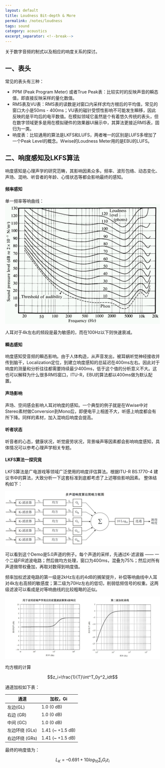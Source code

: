 ```yaml
---
layout: default
title: Loudness Bit-depth & More
permalink: /notes/loudness
tags: sound
category: acoustics
excerpt_separator: <!--break-->
---
```


关于数字音频的制式以及相应的响度关系的探讨。
<!--break-->

## 一、表头

常见的表头有三种：

* PPM (Peak Program Meter) 或者True Peak表：比较实时的反映声音的瞬态值，即直接反映采样的量化数值。
* RMS表及VU表：RMS表的读数是对窗口内采样求均方根后的平均值，常见的窗口大小是50ms - 400ms；VU表的磁针受惯性影响不可能发生瞬移，因此反映的是平均后的电平数值。在模拟领域它虽然是个有着悠久传统的表头，但在数字领域更多是用在模拟硬件的效果器UI展示中，其算法更接近RMS表，固归为一类。
* 响度表：比较通用的算法是LKFS和LUFS，两者唯一的区别是LUFS多增加了一个Peak Level的概念。Wwise的Loudness Meter用的是EBU的LUFS。

## 二、响度感知及LKFS算法

响度感知是心理声学的研究范畴，其影响因素众多。频率、波形包络、动态变化、声场、混响、听音者的年龄、心情状态等都会影响最终的感知。

#### 频率感知

单一频率等响曲线：
![equal loudness curves](\assets\images\fletcher_munson.jpg)  

人耳对于4k左右的频段是最为敏感的，而在100Hz以下则快速衰减。

#### 瞬态感知

响度感知受音频的瞬态影响。由于人体构造，从声音发出，被耳蜗听觉神经接收并传到脑干，Localization定位，到建立响度感知的总延迟在400ms左右。因此对于响度的测量和分析往往都需要持续最少400ms，低于这个值的分析意义不大。这也可以解释为什么很多RMS窗口，ITU-R，EBU的算法都以400ms做为默认配置。

#### 声场影响

声场、空间感会影响人耳对响度的感知。一个典型的例子就是在Wwise中对Stereo素材做Conversion到Mono后，即便电平上相差不大，听感上响度都会有所下降。同样的素材，加入混响后响度会提高。

#### 听者状态

听音者的心态，健康状况，听觉疲劳状况，背景噪声等因素都会影响响度感知，具体情况可以参考心理声学相关专题。

#### LKFS算法一探究竟 

LKFS算法是广电游戏等领域广泛使用的响度评估算法。根据ITU-R BS.1770-4 建议书中的算法，大致分析一下这套标准到底都考虑了上述哪些影响因素。
整体结构如下：

![BS.1770 structure](\assets\images\BS.1770-global.jpg) 

可以看到这个Demo是5.0声道的例子。每个声道的采样，先通过K-滤波器 —— 一个二级FIR滤波电路；然后做均方处理，窗口为400ms，混叠为75%；然后对所有声道做带权叠加，再取对数得到响度值。

频率加权滤波电路的第一级是2kHz左右的4dB的搁架提升，补偿等响曲线中人耳对4k左右高频的敏感度；第二级为70Hz左右的低切，削弱低频信号的权重。这两级滤波可以看成是对等响曲线的比较粗略的近似。

![BS.1770 filter](\assets\images\BS.1770-filter.jpg) 

均方根的计算

$$z_i=\frac{1}{T}\int^T_0y^2_idt$$

通道加权如下表：

| 通道 | 加权，Gi |
| ---- | -------- |
| 左边(GL) | 1.0 (0 dB) |
| 右边 (GR) | 1.0 (0 dB) |
| 中间 (GC) | 1.0 (0 dB) |
| 左边环绕 (GLs) | 1.41 (~ +1.5 dB) |
| 右边环绕 (GRs) | 1.41 (~ +1.5 dB) |

最终的响度值为：

$$L_K=–0.691+10log_10\sum_iG_iz_i$$

<script type="text/javascript" async="" src="https://cdn.mathjax.org/mathjax/latest/MathJax.js?config=TeX-MML-AM_CHTML"> </script>